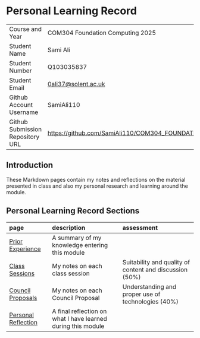 # Personal Learning Record

|      |      |
|:---- |:---- |
| Course and Year | COM304 Foundation Computing 2025 | 
| Student Name |Sami Ali |
| Student Number |Q103035837 |
| Student Email |0ali37@solent.ac.uk |
| Github Account Username |SamiAli110 |
| Github Submission Repository URL |https://github.com/SamiAli110/COM304_FOUNDATION_1/edit/main/myPracticeCourseWork/personal_learning_record/personal_learning_record.md |

## Introduction

These Markdown pages contain my notes and reflections on the material presented in class and also my personal research and learning around the module.

## Personal Learning Record Sections

| page    | description | assessment |
|:--------|:------------|:-----------|
|[Prior Experience](../personal_learning_record/priorExperience.md) | A summary of my knowledge entering this module| |
|[Class Sessions](../personal_learning_record/sessions) | My notes on each class session | Suitability and quality of content and discussion (50%) |
|[Council Proposals](../personal_learning_record/proposals) | My notes on each Council Proposal | Understanding and proper use of technologies (40%) |
|[Personal Reflection](../personal_learning_record/personalReflection.md) |A final reflection on what I have learned during this module | |


